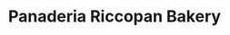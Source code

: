 ---
title: "Panaderia Riccopan Bakery"
url: /guayaquil/panaderia-riccopan-bakery/
shop: Bäckerei
---